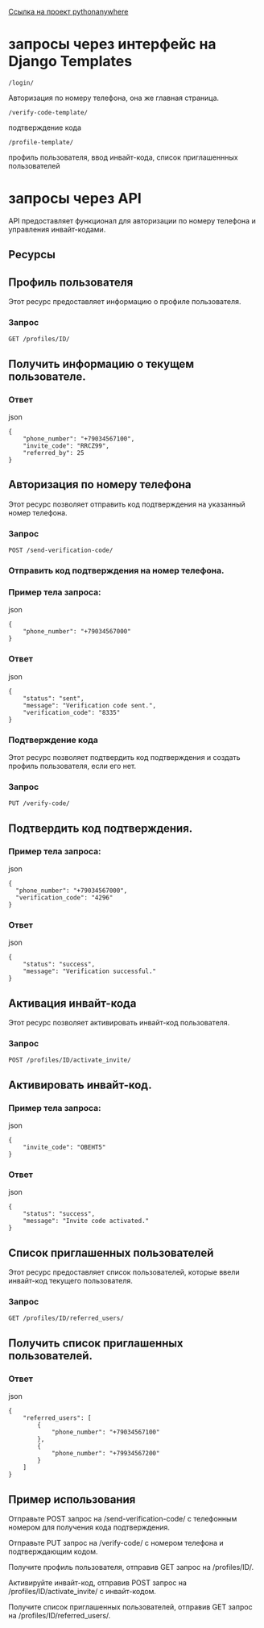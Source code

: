 [Ссылка на проект pythonanywhere ](http://yurchik.pythonanywhere.com)


# запросы через интерфейс на Django Templates
```
/login/
```
Авторизация по номеру телефона, она же главная страница.
```
/verify-code-template/
```
подтверждение кода
```
/profile-template/
```
профиль пользователя,  ввод инвайт-кода, список приглашеннных пользователей

# запросы через API
API предоставляет функционал для авторизации по номеру телефона и управления инвайт-кодами.

## Ресурсы
## Профиль пользователя

Этот ресурс предоставляет информацию о профиле пользователя.
### Запрос

```
GET /profiles/ID/
```
## Получить информацию о текущем пользователе.
### Ответ

json
```
{
    "phone_number": "+79034567100",
    "invite_code": "RRCZ99",
    "referred_by": 25
}
```
## Авторизация по номеру телефона

Этот ресурс позволяет отправить код подтверждения на указанный номер телефона.
### Запрос

```
POST /send-verification-code/
```
### Отправить код подтверждения на номер телефона.

### Пример тела запроса:

json
```
{
    "phone_number": "+79034567000"
}
```
### Ответ

json
```
{
    "status": "sent",
    "message": "Verification code sent.",
    "verification_code": "8335"
}
```
### Подтверждение кода

Этот ресурс позволяет подтвердить код подтверждения и создать профиль пользователя, если его нет.
### Запрос
```
PUT /verify-code/
```
## Подтвердить код подтверждения.

### Пример тела запроса:

json
```
{
  "phone_number": "+79034567000",
  "verification_code": "4296"
}
```
### Ответ

json
```
{
    "status": "success",
    "message": "Verification successful."
}
```
## Активация инвайт-кода

Этот ресурс позволяет активировать инвайт-код пользователя.
### Запрос
```
POST /profiles/ID/activate_invite/
```
## Активировать инвайт-код.

### Пример тела запроса:

json
```
{
    "invite_code": "OBEHT5"
}
```
### Ответ

json
```
{
    "status": "success",
    "message": "Invite code activated."
}
```
## Список приглашенных пользователей

Этот ресурс предоставляет список пользователей, которые ввели инвайт-код текущего пользователя.
### Запрос

```
GET /profiles/ID/referred_users/
```
## Получить список приглашенных пользователей.
### Ответ

json
```
{
    "referred_users": [
        {
            "phone_number": "+79034567100"
        },
        {
            "phone_number": "+79934567200"
        }
    ]
}
```
## Пример использования

Отправьте POST запрос на /send-verification-code/ с телефонным номером для получения кода подтверждения.

Отправьте PUT запрос на /verify-code/ с номером телефона и подтверждающим кодом.

Получите профиль пользователя, отправив GET запрос на /profiles/ID/.

Активируйте инвайт-код, отправив POST запрос на /profiles/ID/activate_invite/ с инвайт-кодом.

Получите список приглашенных пользователей, отправив GET запрос на /profiles/ID/referred_users/.

